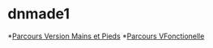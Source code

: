 # dnmade1

*[Parcours Version Mains et Pieds](Parcoursvpm.html)
*[Parcours VFonctionelle](VR_parcours.html)